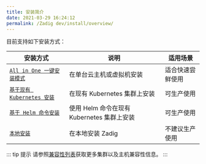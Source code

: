 ```yaml
---
title: 安装简介
date: 2021-03-29 16:24:12
permalink: /Zadig dev/install/overview/
---
```


目前支持如下安装方式：

| 安装方式 | 说明 | 适用场景 |
|-------- | ---- |--------|
| [`All in One 一键安装模式`](/Zadig%20dev/install/all-in-one/) | 在单台云主机或虚拟机安装 | 适合快速尝鲜使用 |
| [`基于现有 Kubernetes 安装`](/Zadig%20dev/install/install-on-k8s/) | 在现有 Kubernetes 集群上安装 | 可生产使用 |
| [`基于 Helm 命令安装`](/Zadig%20dev/install/helm-deploy/) | 使用 Helm 命令在现有 Kubernetes 集群上安装  | 可生产使用 |
| [`本地安装`](/Zadig%20dev/install/install-on-local-k8s/) | 在本地安装 Zadig  | 不建议生产使用 |

::: tip 提示
请参照[兼容性列表](/Zadig%20dev/pages/compatibility)获取更多集群以及主机兼容性信息。
:::
